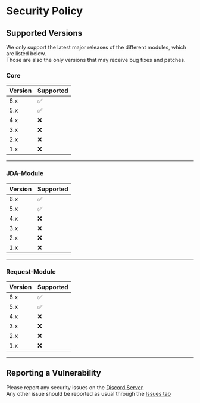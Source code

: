[discord]: https://discord.gg/6dazXp6
[issues]: https://github.com/botblock/JavaBotBlockAPI/issues/new?labels=Type:+Bug&template=bug_report.md

# Security Policy

## Supported Versions
We only support the latest major releases of the different modules, which are listed below.  
Those are also the only versions that may receive bug fixes and patches.

### Core

| Version | Supported          |
| ------- | ------------------ |
| 6.x     | :white_check_mark: |
| 5.x     | :white_check_mark: |
| 4.x     | :x:                |
| 3.x     | :x:                |
| 2.x     | :x:                |
| 1.x     | :x:                |

----
### JDA-Module

| Version | Supported          |
| ------- | ------------------ |
| 6.x     | :white_check_mark: |
| 5.x     | :white_check_mark: |
| 4.x     | :x:                |
| 3.x     | :x:                |
| 2.x     | :x:                |
| 1.x     | :x:                |

----
### Request-Module

| Version | Supported          |
| ------- | ------------------ |
| 6.x     | :white_check_mark: |
| 5.x     | :white_check_mark: |
| 4.x     | :x:                |
| 3.x     | :x:                |
| 2.x     | :x:                |
| 1.x     | :x:                |

---
## Reporting a Vulnerability

Please report any security issues on the [Discord Server][discord].  
Any other issue should be reported as usual through the [Issues tab][issues]
